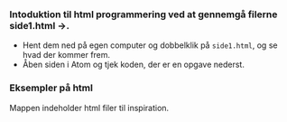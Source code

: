 ### Intoduktion til html programmering ved at gennemgå filerne side1.html ->.
* Hent dem ned på egen computer og dobbelklik på ```side1.html```, og se hvad der kommer frem.
* Åben siden i Atom og tjek koden, der er en opgave nederst.

### Eksempler på html
Mappen indeholder html filer til inspiration.
